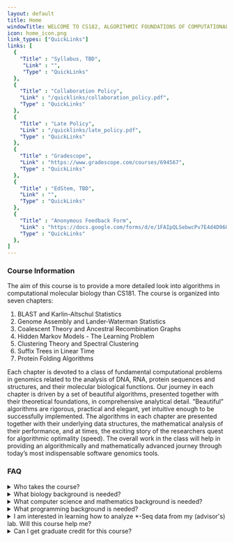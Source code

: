 ```yaml
---
layout: default
title: Home
windowTitle: WELCOME TO CS182, ALGORITHMIC FOUNDATIONS OF COMPUTATIONAL BIOLOGY! 
icon: home_icon.png
link_types: ["QuickLinks"]
links: [
  {
    "Title" : "Syllabus, TBD",
     "Link" : "",
     "Type" : "QuickLinks"
  },
  {
    "Title" : "Collaboration Policy",
    "Link" : "/quicklinks/collaboration_policy.pdf",
    "Type" : "QuickLinks"
  },
  {
    "Title" : "Late Policy",
    "Link" : "/quicklinks/late_policy.pdf",
    "Type" : "QuickLinks"
  },
  {
    "Title" : "Gradescope",
    "Link" : "https://www.gradescope.com/courses/694567",
    "Type" : "QuickLinks"
  },
  {
    "Title" : "EdStem, TBD",
    "Link" : "",
    "Type" : "QuickLinks"
  },
  {
    "Title" : "Anonymous Feedback Form",
    "Link" : "https://docs.google.com/forms/d/e/1FAIpQLSebwcPv7E4d4D96OVIyLUQTfTBJkmnkX9BoqN9gJYOMQ7erDA/viewform",
    "Type" : "QuickLinks"
  },
]
---
```


### Course Information

The aim of this course is to provide a more detailed look into algorithms in computational molecular biology than CS181. The course is organized into seven chapters:

1. BLAST and Karlin-Altschul Statistics
2. Genome Assembly and Lander-Waterman Statistics
3. Coalescent Theory and Ancestral Recombination Graphs
4. Hidden Markov Models - The Learning Problem
5. Clustering Theory and Spectral Clustering
6. Suffix Trees in Linear Time
7. Protein Folding Algorithms

Each chapter is devoted to a class of fundamental computational problems in genomics related to the analysis of DNA, RNA, protein sequences and structures, and their molecular biological functions. Our journey in each chapter is driven by a set of beautiful algorithms, presented together with their theoretical foundations, in comprehensive analytical detail. ”Beautiful” algorithms are rigorous, practical and elegant, yet intuitive enough to be successfully implemented. The algorithms in each chapter are presented together with their underlying data structures, the mathematical analysis of their performance, and at times, the
exciting story of the researchers quest for algorithmic optimality (speed). The overall work in the class will help in providing an algorithmically and mathematically advanced journey through today’s most indispensable software genomics tools.

### FAQ
<details>
  <summary>Who takes the course?</summary>
    CS182 is the sequel to CS181, but tends to attract not only students from the computational biology concentration, but also those in computer science, biology, and applied mathematics. This course assumes in-depth knowledge of a programming language of your choice (python is strongly recommended). Be sure to talk to one of the course staff if you are unsure whether the course is a good fit for you!

</details>

<details>
  <summary>What biology background is needed?</summary>
  There are no biology prerequisites, and no prior biology knowledge is assumed; the material that you need to know will be covered in class.
</details>

<details>
  <summary>What computer science and mathematics background is needed?</summary>
  In order to take this course, you must have taken CS181 in a past semester. From CS181, recall that students in the course generally have some prior exposure to basic concepts of discrete math (graphs, recurrence relations), discrete probability (random variables, independence), and algorithms (big-O notation, pseudocode).
</details>

<details>
  <summary>What programming background is needed?</summary>
  This class is more programming intensive than CS181, so if you had the programming prerequisites for CS181 waived, make sure you spend some time brushing up on your programming skills before the semester starts. If you are at all worried that any of these requirements will be a barrier during the semester, please reach out to one of the course staff – we would love to have everyone interested feel comfortable taking the course!
</details>

<details>
  <summary>I am interested in learning how to analyze *-Seq data from my (advisor's) lab.
  Will this course help me?</summary>

  CS182 follows a similar conceptual theme to CS181, and is, in many ways, a direct extension of CS181. With that said, the goals of CS182 are to teach the algorithmic concepts that underlie a wide variety of software that is used to analyze biological data, particularly in genetics, genomics, and proteomics. The course will not teach you how to use any particular biological software package. Rather, you will learn how this software works, and more importantly for the long-term, how to think about biological problems in a computational way. Thus, when the latest and greatest technology for measuring DNA/RNA/protein is released in 5 or 10 years' time, you will have some algorithmic skills to work with this data, without waiting for the rest of the community to develop tools. If your interests are more narrowly focused on a particular, near-term application, another course might be more appropriate.

</details>

<details>
  <summary>Can I get graduate credit for this course?</summary>

  Yes! Just as in CS281, you will need to complete a significant final project, which includes both a programming and written component. You will need to meet with Professor Istrail sometime during late March or early April to solidify a plan for your project, which will culminate in a presentation and submission early in May. If you are an undergraduate pursuing graduate credit, please speak with Professor Istrail before registering for CS282. Professor Istrail would love to hear ideas that tie both the course content and research of your own into one beautiful project!

</details>

<br>